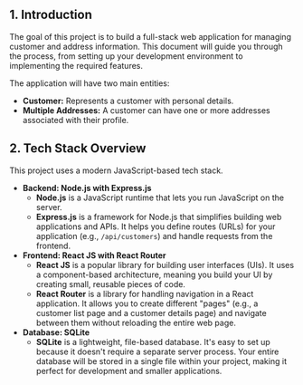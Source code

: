 ## 1. Introduction

The goal of this project is to build a full-stack web application for managing customer and address information. This document will guide you through the process, from setting up your development environment to implementing the required features.

The application will have two main entities:

- **Customer:** Represents a customer with personal details.
- **Multiple Addresses:** A customer can have one or more addresses associated with their profile.

## 2. Tech Stack Overview

This project uses a modern JavaScript-based tech stack.

- **Backend: Node.js with Express.js**
    - **Node.js** is a JavaScript runtime that lets you run JavaScript on the server.
    - **Express.js** is a framework for Node.js that simplifies building web applications and APIs. It helps you define routes (URLs) for your application (e.g., `/api/customers`) and handle requests from the frontend.
- **Frontend: React JS with React Router**
    - **React JS** is a popular library for building user interfaces (UIs). It uses a component-based architecture, meaning you build your UI by creating small, reusable pieces of code.
    - **React Router** is a library for handling navigation in a React application. It allows you to create different "pages" (e.g., a customer list page and a customer details page) and navigate between them without reloading the entire web page.
- **Database: SQLite**
    - **SQLite** is a lightweight, file-based database. It's easy to set up because it doesn't require a separate server process. Your entire database will be stored in a single file within your project, making it perfect for development and smaller applications.
